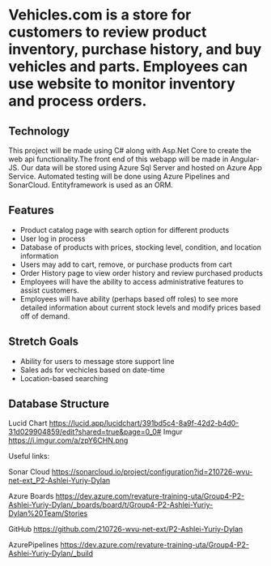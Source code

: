 # Vehicles.com is a store for customers to review product inventory, purchase history, and buy vehicles and parts. Employees can use website to monitor inventory and process orders.


## Technology
This project will be made using C# along with Asp.Net Core to create the web api functionality.The front end of this webapp will be made in Angular-JS. Our data will be stored using Azure Sql Server and hosted on Azure App Service. Automated testing will be done using Azure Pipelines and SonarCloud. Entityframework is used as an ORM.


## Features
- Product catalog page with search option for different products
- User log in process
- Database of products with prices, stocking level, condition, and location information
- Users may add to cart, remove, or purchase products from cart
- Order History page to view order history and review purchased products
- Employees will have the ability to access administrative features to assist customers.
- Employees will have ability (perhaps based off roles) to see more detailed information about current stock levels and modify prices based off of demand.


## Stretch Goals
- Ability for users to message store support line
- Sales ads for vechicles based on date-time
- Location-based searching


## Database Structure
Lucid Chart
https://lucid.app/lucidchart/391bd5c4-8a9f-42d2-b4d0-31d029904859/edit?shared=true&page=0_0#
Imgur
https://i.imgur.com/a/zpY6CHN.png


Useful links:

Sonar Cloud
https://sonarcloud.io/project/configuration?id=210726-wvu-net-ext_P2-Ashlei-Yuriy-Dylan

Azure Boards
https://dev.azure.com/revature-training-uta/Group4-P2-Ashlei-Yuriy-Dylan/_boards/board/t/Group4-P2-Ashlei-Yuriy-Dylan%20Team/Stories

GitHub
https://github.com/210726-wvu-net-ext/P2-Ashlei-Yuriy-Dylan

AzurePipelines
https://dev.azure.com/revature-training-uta/Group4-P2-Ashlei-Yuriy-Dylan/_build
